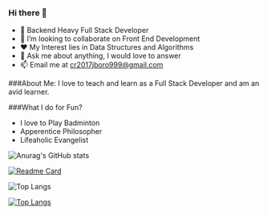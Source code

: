 ### Hi there 👋

- 🔭 Backend Heavy Full Stack Developer
- 👯 I’m looking to collaborate on Front End Development
- ❤️ My Interest lies in Data Structures and Algorithms
- 💬 Ask me about anything, I would love to answer
- 📫 Email me at cr2017jboro999@gmail.com

###About Me:
I love to teach and learn as a Full Stack Developer and am an avid learner.

###What I do for Fun?
- I love to Play Badminton
- Apperentice Philosopher
- Lifeaholic Evangelist

![Anurag's GitHub stats](https://github-readme-stats.vercel.app/api?username=JugalBoro&show_icons=true&theme=radical)

[![Readme Card](https://github-readme-stats.vercel.app/api/pin/?username=JugalBoro&repo=github-readme-stats)](https://github.com/anuraghazra/github-readme-stats)

![Top Langs](https://github-readme-stats.vercel.app/api/top-langs/?username=JugalBoro&size_weight=0.5&count_weight=0.5)

[![Top Langs](https://github-readme-stats.vercel.app/api/top-langs/?username=JugalBoro&layout=pie)](https://github.com/anuraghazra/github-readme-stats)
